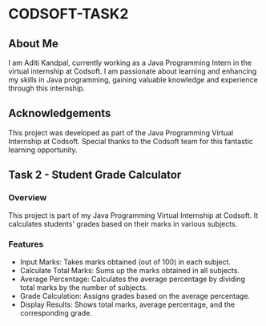 # CODSOFT-TASK2

## About Me
I am Aditi Kandpal, currently working as a Java Programming Intern in the virtual internship at Codsoft. I am passionate about learning and enhancing my skills in Java programming, gaining valuable knowledge and experience through this internship.

## Acknowledgements
This project was developed as part of the Java Programming Virtual Internship at Codsoft. Special thanks to the Codsoft team for this fantastic learning opportunity.

## Task 2 - Student Grade Calculator
### Overview
This project is part of my Java Programming Virtual Internship at Codsoft. It calculates students' grades based on their marks in various subjects.

### Features
- Input Marks: Takes marks obtained (out of 100) in each subject.
- Calculate Total Marks: Sums up the marks obtained in all subjects.
- Average Percentage: Calculates the average percentage by dividing total marks by the number of subjects.
- Grade Calculation: Assigns grades based on the average percentage.
- Display Results: Shows total marks, average percentage, and the corresponding grade.
